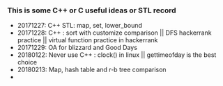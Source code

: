   ### This is some C++ or C useful ideas or STL record
  + 20171227: C++ STL: map, set, lower_bound <br>
  + 20171228: C++ : sort with customize comparison || DFS hackerrank practice || virtual function practice in hackerrank <br>
  + 20171229: OA for blizzard and Good Days <br>
  + 20180122: Never use C++ : clock() in linux  || gettimeofday is the best choice
  + 20180213: Map, hash table and r-b tree comparison  
  + 

